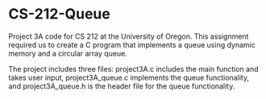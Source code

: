 # CS-212-Queue
Project 3A code for CS 212 at the University of Oregon. This assignment required us to create a C program that implements a queue using dynamic memory and a circular array queue.

The project includes three files: project3A.c includes the main function and takes user input, project3A_queue.c implements the queue functionality, and project3A_queue.h is the header file for the queue functionality.



